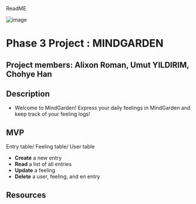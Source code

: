 
ReadME

![image](https://user-images.githubusercontent.com/105943270/194569355-eac6c23f-f84a-4e4b-9fe7-283e51bc2c28.png)


# Phase 3 Project : MINDGARDEN

## Project members: Alixon Roman, Umut YILDIRIM, Chohye Han

## Description

- Welcome to MindGarden! Express your daily feelings in MindGarden and keep track of your feeling logs!

## MVP

Entry table/ Feeling table/ User table

- **Create** a new entry
- **Read** a list of all entries
- **Update** a feeling
- **Delete** a user, feeling, and en entry

## Resources

[create-react-app]: https://create-react-app.dev/docs/getting-started

